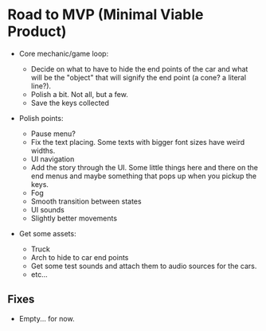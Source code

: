 # Road to MVP (Minimal Viable Product) 

- Core mechanic/game loop: 
    - Decide on what to have to hide the end points of the car and what will be the "object" that will signify the end point (a cone? a literal line?).
    - Polish a bit. Not all, but a few.
    - Save the keys collected

- Polish points: 
    - Pause menu?
    - Fix the text placing. Some texts with bigger font sizes have weird widths.
    - UI navigation 
    - Add the story through the UI. Some little things here and there on the end menus and maybe something that pops up when you pickup the keys.
    - Fog 
    - Smooth transition between states 
    - UI sounds 
    - Slightly better movements

- Get some assets:
    - Truck 
    - Arch to hide to car end points 
    - Get some test sounds and attach them to audio sources for the cars.
    - etc...

## Fixes 

- Empty... for now.
